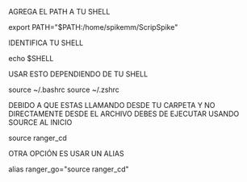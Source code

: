 AGREGA EL PATH A TU SHELL

export PATH="$PATH:/home/spikemm/ScripSpike"

IDENTIFICA TU SHELL

echo $SHELL


USAR ESTO DEPENDIENDO DE TU SHELL

source ~/.bashrc
source ~/.zshrc

DEBIDO A QUE ESTAS LLAMANDO DESDE TU CARPETA Y NO DIRECTAMENTE DESDE EL ARCHIVO DEBES DE EJECUTAR USANDO SOURCE AL INICIO

source ranger_cd


OTRA OPCIÓN ES USAR UN ALIAS

alias ranger_go="source ranger_cd"

